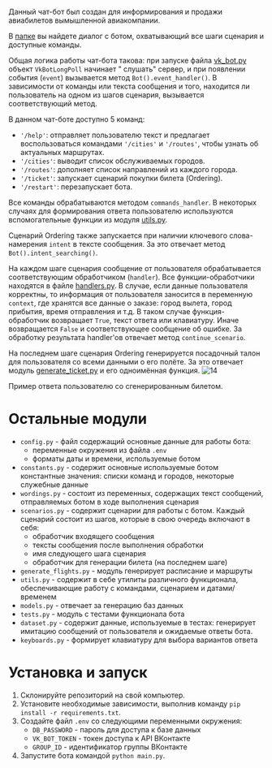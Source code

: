 Данный чат-бот был создан для информирования и продажи авиабилетов вымышленной авиакомпании.

В [папке](https://github.com/kirillsdnv/vk_chat_bot/tree/master/external_data/dialog) вы найдете диалог с ботом,
охватывающий все шаги сценария и доступные команды.

Общая логика работы чат-бота такова: при запуске
файла [vk_bot.py](https://github.com/kirillsdnv/vk_chat_bot/blob/master/vk_bot.py) объект `VkBotLongPoll` начинает "
слушать" сервер, и при появлении события (`event`) вызывается метод `Bot().event_handler()`. В зависимости от команды
или текста сообщения и того, находится ли пользователь на одном из шагов сценария, вызывается соответствующий метод.

В данном чат-боте доступно 5 команд:

- `'/help'`: отправляет пользователю текст и предлагает воспользоваться командами `'/cities'` и `'/routes'`, чтобы
  узнать об актуальных маршрутах.
- `'/cities'`: выводит список обслуживаемых городов.
- `'/routes'`: дополняет список направлений из каждого города.
- `'/ticket'`: запускает сценарий покупки билета (Ordering).
- `'/restart'`: перезапускает бота.

Все команды обрабатываются методом `commands_handler`. В некоторых случаях для формирования ответа пользователю
используются вспомогательные функции из
модуля [utils.py](https://github.com/kirillsdnv/vk_chat_bot/blob/master/utils.py).

Сценарий Ordering также запускается при наличии ключевого слова-намерения `intent` в тексте сообщения. За это отвечает
метод `Bot().intent_searching()`.

На каждом шаге сценария сообщение от пользователя обрабатывается соответствующим обработчиком (`handler`). Все
функции-обработчики находятся в файле [handlers.py](https://github.com/kirillsdnv/vk_chat_bot/blob/master/handlers.py).
В случае, если данные пользователя корректны, то информация от пользователя заносится в переменную `context`, где
хранятся все данные о заказе: город вылета, город прибытия, время отправления и т.д. В таком случае функция-обработчик
возвращает `True`, текст ответа или клавиатуру. Иначе возвращается `False` и соответствующее сообщение об ошибке. За
обработку результата handler'ов отвечает метод `continue_scenario`.

На последнем шаге сценария Ordering генерируется посадочный талон для пользователя со всеми данными о его полёте. За это
отвечает модуль [generate_ticket.py](https://github.com/kirillsdnv/vk_chat_bot/blob/master/generate_ticket.py) и его
одноимённая функция.
![14](https://user-images.githubusercontent.com/80598880/171870798-a9d28117-62f5-47f0-859e-d75aae9ea893.jpg)

Пример ответа пользователю со сгенерированным билетом.

# Остальные модули

- `config.py` - файл содержащий основные данные для работы бота:
    - переменные окружения из файла `.env`
    - форматы даты и времени, используемые ботом
- `constants.py` - содержит основные используемые ботом константные значения: списки команд и городов, некоторые
  служебные данные
- `wordings.py` - состоит из переменных, содержащих текст сообщений, отправляемых ботом в ходе выполнения сценария
- `scenarios.py` - содержит сценарии для работы с ботом. Каждый сценарий состоит из шагов, которые в свою очередь
  включают в себя:
    - обработчик входящего сообщения
    - тексты сообщения после выполнения обработки
    - имя следующего шага сценария
    - обработчик для генерации билета (на последнем шаге)
- `generate_flights.py` - модуль генерирует расписание и маршруты
- `utils.py` - содержит в себе утилиты различного функционала, обеспечивающие работу с командами, сценарием и
  датами/временем
- `models.py` - отвечает за генерацию баз данных
- `tests.py` - модуль с тестами функционала бота
- `dataset.py` - содержит данные, используемые в тестах: генерирует имитацию сообщений от пользователя и ожидаемые
  ответы бота.
- `keyboards.py` - формирует клавиатуру для выбора вариантов ответа

# Установка и запуск

1. Склонируйте репозиторий на свой компьютер.
2. Установите необходимые зависимости, выполнив команду `pip install -r requirements.txt`.
3. Создайте файл `.env` со следующими переменными окружения:
    - `DB_PASSWORD` - пароль для доступа к базе данных
    - `VK_BOT_TOKEN` - токен доступа к API ВКонтакте
    - `GROUP_ID` - идентификатор группы ВКонтакте
4. Запустите бота командой `python main.py`.
 

